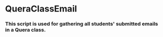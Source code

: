 # QueraClassEmail

### This script is used for gathering all students' submitted emails in a Quera class.
